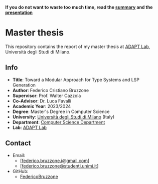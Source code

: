 **If you do not want to waste too much time, read the [summary](https://github.com/FedericoBruzzone/master-thesis/blob/main/summary/summary.pdf) and the [presentation](https://github.com/FedericoBruzzone/master-thesis/blob/main/presentation/presentation.pdf)**

# Master thesis


This repository contains the report of my master thesis at [ADAPT Lab](https://cazzola.di.unimi.it/adapt-lab.html), Università degli Studi di Milano.

## Info

- **Title**: Toward a Modular Approach for Type Systems and LSP Generation
- **Author**: Federico Cristiano Bruzzone
- **Supervisor**: Prof. Walter Cazzola
- **Co-Advisor**: Dr. Luca Favalli
- **Academic Year**: 2023/2024
- **Degree**: Master's Degree in Computer Science
- **University**: [Università degli Studi di Milano](https://www.unimi.it/en) (Italy)
- **Department**: [Computer Science Department](https://www.unimi.it/en/education/master-programme/computer-science-master)
- **Lab**: [ADAPT Lab](https://di.unimi.it/it/ricerca/risorse-e-luoghi-della-ricerca/laboratori-di-ricerca/adapt-lab)

## Contact

- Email:
  - [federico.bruzzone.i@gmail.com]
  - [federico.bruzzone@studenti.unimi.it]
- GitHub:
  - [FedericoBruzzone](https://github.com/FedericoBruzzone)
